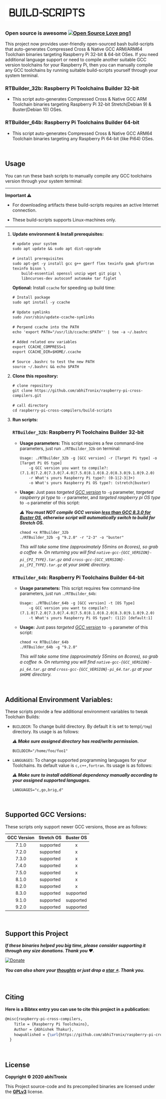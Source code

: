 <!--
===============================================
Raspberry Pi Toolchains(raspberry-pi-cross-compilers): This project 
provides latest automated GCC Cross Compiler & Native (ARM & ARM64) 
build-scripts and precompiled standalone toolchains for Raspberry Pi.


Copyright (C) 2020 Abhishek Thakur(@abhiTronix) <abhi.una12@gmail.com>


This program is free software: you can redistribute it and/or modify
it under the terms of the GNU General Public License as published by
the Free Software Foundation, either version 3 of the License, or
(at your option) any later version.

This program is distributed in the hope that it will be useful,
but WITHOUT ANY WARRANTY; without even the implied warranty of
MERCHANTABILITY or FITNESS FOR A PARTICULAR PURPOSE.  See the
GNU General Public License for more details.

You should have received a copy of the GNU General Public License
along with this program.  If not, see <https://www.gnu.org/licenses/>.
===============================================
-->

# <img alt="Banner" src="https://raw.githubusercontent.com/abhiTronix/Imbakup/master/Images/gcc/banners-a.png">

### Open source is awesome [![Open Source Love png1](https://badges.frapsoft.com/os/v1/open-source.png?v=103)](https://github.com/abhiTronix/raspberry-pi-cross-compilers)

This project now provides user-friendly open-sourced bash build-scripts that auto-generates Compressed Cross & Native GCC ARM/ARM64 Toolchain binaries targeting Raspberry Pi 32-bit & 64-bit OSes. If you need additional language support or need to compile another suitable GCC version toolchains for your Raspberry Pi, then you can manually compile any GCC toolchains by running suitable build-scripts yourself through your system terminal.

### RTBuilder_32b: Raspberry Pi Toolchains Builder 32-bit

* This script auto-generates Compressed Cross & Native GCC ARM Toolchain binaries targeting Raspberry Pi 32-bit Stretch(Debian 9) & Buster(Debian 10) OSes.

### RTBuilder_64b: Raspberry Pi Toolchains Builder 64-bit

* This script auto-generates Compressed Cross & Native GCC ARM64 Toolchain binaries targeting any Raspberry Pi 64-bit (like Pi64) OSes.



&nbsp;

## Usage

You can run these bash scripts to manually compile any GCC toolchains version through your system terminal:


-----

**Important :warning:**

* For downloading artifacts these build-scripts requires an active Internet connection.

* These build-scripts supports Linux-machines only.

-----


1. **Update environment & Install prerequisites:**

    ```shellsession
    # update your system
    sudo apt update && sudo apt dist-upgrade

    # install prerequisites
    sudo apt-get -y install gcc g++ gperf flex texinfo gawk gfortran texinfo bison \
        build-essential openssl unzip wget git pigz \
        libncurses-dev autoconf automake tar figlet
    ```

    **Optional:** Install `ccache` for speeding up build time:
    
    ```shellsession
    # Install package
    sudo apt install -y ccache

    # Update symlinks
    sudo /usr/sbin/update-ccache-symlinks

    # Perpend ccache into the PATH
    echo 'export PATH="/usr/lib/ccache:$PATH"' | tee -a ~/.bashrc

    # Added related env variables
    export CCACHE_COMPRESS=1
    export CCACHE_DIR=$HOME/.ccache

    # Source .bashrc to test the new PATH
    source ~/.bashrc && echo $PATH

    ```

2. **Clone this repository:**

    ```shellsession
    # clone repository
    git clone https://github.com/abhiTronix/raspberry-pi-cross-compilers.git
   
    # call directory
    cd raspberry-pi-cross-compilers/build-scripts

    ```

3. **Run scripts:**

    ### `RTBuilder_32b`: Raspberry Pi Toolchains Builder 32-bit


    * **Usage parameters:** This script requires a few command-line parameters, just run `./RTBuilder_32b` on terminal:
  
        ```shellsession
        Usage: ./RTBuilder_32b -g [GCC version] -r [Target Pi type] -o [Target Pi OS type]
            -g GCC version you want to compile?: (7.1.0|7.2.0|7.3.0|7.4.0|7.5.0|8.1.0|8.2.0|8.3.0|9.1.0|9.2.0)
            -r What's yours Raspberry Pi type?: (0-1|2-3|3+)
            -o What's yours Raspberry Pi OS type?: (stretch|buster)
        ```

    * **Usage:** Just pass _targeted [GCC version](#supported-gcc-versions)_ to `-g` parameter,  _targeted raspberry pi type_ to `-r` parameter, and _targeted raspberry pi OS type_ to `-o` parameter of this script:

        ***:warning: You must NOT compile GCC version [less than GCC 8.3.0 for Buster OS](#supported-gcc-versions), otherwise script will automatically switch to build for Stretch OS.***

        ```shellsession
        chmod +x RTBuilder_32b
        ./RTBuilder_32b -g "9.2.0" -r "2-3" -o "buster"

        ```

        *This will take some time _(approximately 55mins on 8cores)_, so grab a coffee :coffee:. On returning you will find `native-gcc-{GCC_VERSION}-pi_{PI_TYPE}.tar.gz` and `cross-gcc-{GCC_VERSION}-pi_{PI_TYPE}.tar.gz` at your `$HOME` directory.*



    ### `RTBuilder_64b`: Raspberry Pi Toolchains Builder 64-bit


    * **Usage parameters:** This script requires few command-line parameters, just run `./RTBuilder_64b`:
      
        ```shellsession
        Usage: ./RTBuilder_64b -g [GCC version] -t [OS Type]
            -g GCC version you want to compile?: (7.1.0|7.2.0|7.3.0|7.4.0|7.5.0|8.1.0|8.2.0|8.3.0|9.1.0|9.2.0)
            -t What's yours Raspberry Pi OS type?: (1|2) [default:1]

        ``` 


    * **Usage:** Just pass _targeted [GCC version](#supported-gcc-versions)_ to `-g` parameter of this script:

        ```shellsession
        chmod +x RTBuilder_64b
        ./RTBuilder_64b -g "9.2.0"

        ```

        *This will take some time _(approximately 55mins on 8cores)_, so grab a coffee :coffee:. On returning you will find `native-gcc-{GCC_VERSION}-pi_64.tar.gz` and `cross-gcc-{GCC_VERSION}-pi_64.tar.gz` at your `$HOME` directory.*

&nbsp;


## Additional Environment Variables:

These scripts provide a few additional environment variables to tweak Toolchain Builds:

* `BUILDDIR`: To change build directory. By default it is set to temp(`/tmp`) directory. Its usage is as follows:

    ***:warning: Make sure assigned directory has read/write permission.***

    ```shellsession
    BUILDDIR="/home/foo/foo1"
    ``` 
* `LANGUAGES`: To change supported programming languages for your Toolchains. Its default value is `c,c++,fortran`. Its usage is as follows:
    
    ***:warning: Make sure to install additional dependency manually according to your assigned supported languages.*** 

    ```shellsession
    LANGUAGES="c,go,brig,d"
    ```

&nbsp;

## Supported GCC Versions:

These scripts only support newer GCC versions, those are as follows:

| GCC Version | Stretch OS | Buster OS |
| :-----------: | :----------: | :---------: |
| 7.1.0 | supported | x |
| 7.2.0 | supported | x |
| 7.3.0 | supported | x |
| 7.4.0 | supported | x |
| 7.5.0 | supported | x |
| 8.1.0 | supported | x |
| 8.2.0 | supported | x |
| 8.3.0 | supported | supported |
| 9.1.0 | supported | supported |
| 9.2.0 | supported | supported |


&nbsp;

## Support this Project
***If these binaries helped you big time, please consider supporting it through any size donations. Thank you :heart:.***

[![Donate](https://img.shields.io/badge/Donate-PayPal-green.svg?logo=paypal&style=for-the-badge)](https://paypal.me/AbhiTronix)&nbsp;

***You can also share your [**thoughts**](https://sourceforge.net/projects/raspberry-pi-cross-compilers/reviews) or just drop a [star :star:](https://github.com/abhiTronix/raspberry-pi-cross-compilers/stargazers). Thank you.***

&nbsp;


## Citing

**Here is a Bibtex entry you can use to cite this project in a publication:**

```tex
@misc{raspberry-pi-cross-compilers,
    Title = {Raspberry Pi Toolchains},
    Author = {Abhishek Thakur},
    howpublished = {\url{https://github.com/abhiTronix/raspberry-pi-cross-compilers}}   
  }
```


&nbsp; 


## License

**Copyright © 2020 abhiTronix**

This Project source-code and its precompiled binaries are licensed under the [**GPLv3**](https://github.com/abhiTronix/raspberry-pi-cross-compilers/blob/master/LICENSE) license.
